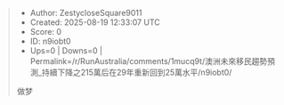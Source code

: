 > - Author: ZestycloseSquare9011
> - Created: 2025-08-19 12:33:07 UTC
> - Score: 0
> - ID: n9iobt0
> - Ups=0 | Downs=0 | Permalink=/r/RunAustralia/comments/1mucq9t/澳洲未來移民趨勢預測_持續下降之215萬后在29年重新回到25萬水平/n9iobt0/
>
> 做梦
